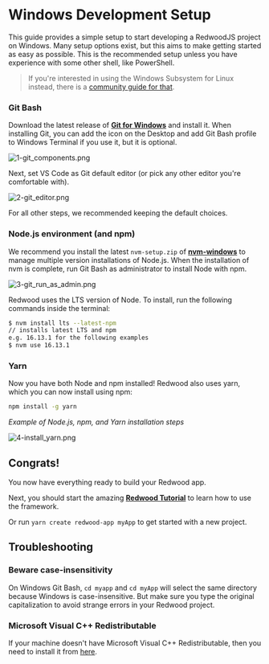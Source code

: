 # Windows Development Setup

This guide provides a simple setup to start developing a RedwoodJS project on Windows. Many setup options exist, but this aims to make getting started as easy as possible. This is the recommended setup unless you have experience with some other shell, like PowerShell.

> If you're interested in using the Windows Subsystem for Linux instead, there is a [community guide for that](https://community.redwoodjs.com/t/windows-subsystem-for-linux-setup/2439).

### Git Bash

Download the latest release of [**Git for Windows**](https://git-scm.com/download/win) and install it.
When installing Git, you can add the icon on the Desktop and add Git Bash profile to Windows Terminal if you use it, but it is optional.

![1-git_components.png](https://user-images.githubusercontent.com/18013532/146685298-b12ed1a5-fe99-4286-ab12-69cf0a7be139.png)

Next, set VS Code as Git default editor (or pick any other editor you're comfortable with).

![2-git_editor.png](https://user-images.githubusercontent.com/18013532/146685299-0e067554-a5a8-46b9-91ac-ffcd6f738b80.png)

For all other steps, we recommended keeping the default choices.

### Node.js environment (and npm)

We recommend you install the latest `nvm-setup.zip` of [**nvm-windows**](https://github.com/coreybutler/nvm-windows/releases) to manage multiple version installations of Node.js. When the installation of nvm is complete, run Git Bash as administrator to install Node with npm.

![3-git_run_as_admin.png](https://user-images.githubusercontent.com/18013532/146685300-1762a00a-26cb-4f8b-b480-c6aba4e26b89.png)

Redwood uses the LTS version of Node. To install, run the following commands inside the terminal:

```bash
$ nvm install lts --latest-npm
// installs latest LTS and npm
e.g. 16.13.1 for the following examples
$ nvm use 16.13.1
```

### Yarn

Now you have both Node and npm installed! Redwood also uses yarn, which you can now install using npm:

```bash
npm install -g yarn
```

_Example of Node.js, npm, and Yarn installation steps_

![4-install_yarn.png](https://user-images.githubusercontent.com/18013532/146685297-b361ebea-7229-4d8c-bc90-472773d06816.png)

## Congrats!

You now have everything ready to build your Redwood app.

Next, you should start the amazing [**Redwood Tutorial**](tutorial/chapter1/installation.md) to learn how to use the framework.

Or run `yarn create redwood-app myApp` to get started with a new project.

## Troubleshooting

### Beware case-insensitivity

On Windows Git Bash, `cd myapp` and `cd myApp` will select the same directory because Windows is case-insensitive. But make sure you type the original capitalization to avoid strange errors in your Redwood project.

### Microsoft Visual C++ Redistributable

If your machine doesn't have Microsoft Visual C++ Redistributable, then you need to install it from [here](https://learn.microsoft.com/en-us/cpp/windows/latest-supported-vc-redist?view=msvc-170#visual-studio-2015-2017-2019-and-2022).
